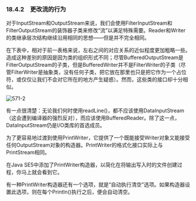 ### 18.4.2　更改流的行为

对于InputStream和OutputStream来说，我们会使用FilterInputStream和FilterOutputStream的装饰器子类来修改“流”以满足特殊需要。Reader和Writer的类继承层次结构继续沿用相同的思想——但是并不完全相同。

在下表中，相对于前一表格来说，左右之间的对应关系的近似程度更加粗略一些。造成这种差别的原因是因为类的组织形式不同；尽管BufferedOutputStream是FilterOutputStream的子类，但是BufferedWriter并不是FilterWriter的子类（尽管FilterWriter是抽象类，没有任何子类，把它放在那里也只是把它作为一个占位符，或仅仅让我们不会对它所在的地方产生疑惑）。然而，这些类的接口却十分相似。

![571-2](../Images/image03481.jpeg)

有一点很清楚：无论我们何时使用readLine()，都不应该使用DataInputStream（这会遭到编译器的强烈反对），而应该使用BufferedReader。除了这一点，DataInputStream仍是I/O类库的首选成员。

为了更容易地过渡到使用PrintWriter，它提供了一个既能接受Writer对象又能接受任何OutputStream对象的构造器。PrintWriter的格式化接口实际上与PrintStream相同。

在Java SE5中添加了PrintWriter构造器，以简化在将输出写入时的文件创建过程，你马上就会看到它。

有一种PrintWriter构造器还有一个选项，就是“自动执行清空”选项。如果构造器设置此选项，则在每个Println()执行之后，便会自动清空。